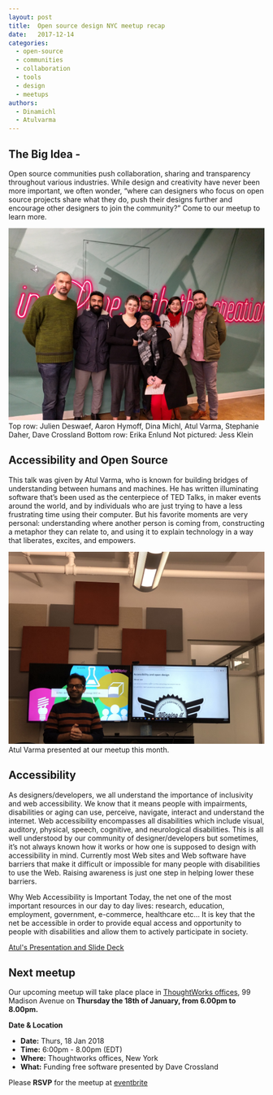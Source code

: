 ```yaml
---
layout: post
title:  Open source design NYC meetup recap
date:   2017-12-14
categories:
  - open-source
  - communities
  - collaboration
  - tools
  - design
  - meetups
authors:
  - Dinamichl
  - Atulvarma
---
```


## The Big Idea -
Open source communities push collaboration, sharing and transparency throughout various industries. While design and creativity have never been more important, we often wonder, “where can designers who focus on open source projects share what they do, push their designs further and encourage other designers to join the community?” Come to our meetup to learn more.

![nycgroup](/images/IMG_20171214_205528.jpg)
Top row: Julien Deswaef, Aaron Hymoff, Dina Michl, Atul Varma, Stephanie Daher, Dave Crossland
Bottom row: Erika Enlund
Not pictured: Jess Klein

##  Accessibility and Open Source
This talk was given by Atul Varma, who is known for building bridges of understanding between humans and machines. He has written illuminating software that’s been used as the centerpiece of TED Talks, in maker events around the world, and by individuals who are just trying to have a less frustrating time using their computer. But his favorite moments are very personal: understanding where another person is coming from, constructing a metaphor they can relate to, and using it to explain technology in a way that liberates, excites, and empowers.

![nycgroup](/images/IMG_0298.jpg)
Atul Varma presented at our meetup this month.

##  Accessibility
As designers/developers, we all understand the importance of inclusivity and web accessibility. We know that it means people with impairments, disabilities or aging can use, perceive, navigate, interact and understand the internet. Web accessibility encompasses all disabilities which include visual, auditory, physical, speech, cognitive, and neurological disabilities. This is all well understood by our community of designer/developers but sometimes, it’s not always known how it works or how one is supposed to design with accessibility in mind. Currently most Web sites and Web software have barriers that make it difficult or impossible for many people with disabilities to use the Web. Raising awareness is just one step in helping lower these barriers.

Why Web Accessibility is Important
Today, the net one of the most  important resources in our day to day lives: research, education, employment, government, e-commerce, healthcare etc…  It is key that the net be accessible in order to provide equal access and opportunity to people with disabilities and allow them to actively participate in society.

[Atul's Presentation and Slide Deck](https://toolness.github.io/open-design-nyc-a11y-preso/)

## Next meetup
Our upcoming meetup will take place place in [ThoughtWorks offices](https://www.google.com/maps/place/ThoughtWorks,+Inc./@40.7446828,-73.9870632,17z/data=!4m5!3m4!1s0x89c259a7c4fab243:0x7a7b1b141a048edf!8m2!3d40.7446828!4d-73.9848745), 99 Madison Avenue on **Thursday the 18th of January, from 6.00pm to 8.00pm.**

**Date & Location**
- **Date:** Thurs, 18 Jan 2018
- **Time:** 6:00pm - 8.00pm (EDT)
- **Where:** Thoughtworks offices, New York
- **What:** Funding free software presented by Dave Crossland

Please **RSVP** for the meetup at [eventbrite](https://www.eventbrite.com/e/open-source-design-meetup-tickets-41882268994)
